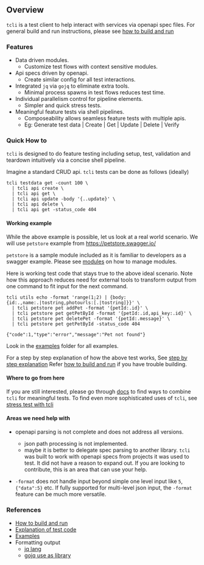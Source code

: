 ## Overview
`tcli` is a test client to help interact with services via openapi spec files.
For general build and run instructions, please see [how to build and run](/docs/build_and_run.md)

### Features
- Data driven modules.
  - Customize test flows with context sensitive modules.
- Api specs driven by openapi.
  - Create similar config for all test interactions.
- Integrated `jq` via `gojq` to eliminate extra tools.
  - Minimal process spawns in test flows reduces test time.
- Individual parallelism control for pipeline elements.
  - Simpler and quick stress tests.
- Meaningful feature tests via shell pipelines.
  - Composeability allows seamless feature tests with multiple apis.
  - Eg: Generate test data | Create | Get | Update | Delete | Verify

### Quick How to
`tcli` is designed to do feature testing including setup, test, validation and teardown
intuitively via a concise shell pipeline.

Imagine a standard CRUD api. `tcli` tests can be done as follows (ideally)

```console
tcli testdata get -count 100 \
  | tcli api create \
  | tcli api get \
  | tcli api update -body '{..update}' \
  | tcli api delete \
  | tcli api get -status_code 404

```

#### Working example
While the above example is possible, let us look at a real world scenario. We will use
`petstore` example from https://petstore.swagger.io/

`petstore` is a sample module included as it is familiar to developers as a swagger example.
Please see [modules](/docs/modules.md) on how to manage modules.

Here is working test code that stays true to the above ideal scenario. Note how this approach
reduces need for external tools to transform output from one command to fit input for the
next command.

```console
tcli utils echo -format 'range(1;2) | {body: {id:.,name:.|tostring,photourls:[.|tostring]}}' \
  | tcli petstore pet addPet -format '{petId:.id}' \
  | tcli petstore pet getPetById -format '{petId:.id,api_key:.id}' \
  | tcli petstore pet deletePet -format '{petId:.message}' \
  | tcli petstore pet getPetById -status_code 404

{"code":1,"type":"error","message":"Pet not found"}
```

Look in the [examples](/examples) folder for all examples.

For a step by step explanation of how the above test works, See [step by step explanation](/docs/example_explanation.md)
Refer [how to build and run](/docs/build_and_run.md) if you have trouble building.

#### Where to go from here
If you are still interested, please go through [docs](/docs/build_and_run.md) to find ways to
combine `tcli` for meaningful tests.
To find even more sophisticated uses of `tcli`, see [stress test with tcli](/docs/stress_test.md)

#### Areas we need help with

- openapi parsing is not complete and does not address all versions.
  - json path processing is not implemented.
  - maybe it is better to delegate spec parsing to another library.
`tcli` was built to work with openapi specs from projects it was used to test.
It did not have a reason to expand out. If you are looking to contribute, this is
an area that can use your help.

- `-format` does not handle input beyond simple one level input like `5`, `{"data":5}` etc.
If fully supported for multi-level json input, the `-format` feature can be much more versatile.


### References
- [How to build and run](/docs/build_and_run.md)
- [Explanation of test code](/docs/example_explanation.md)
- [Examples](/examples/README.md)
- Formatting output
  - [jq lang](https://github.com/jqlang/jq/wiki/jq-Language-Description)
  - [gojq use as library](https://github.com/itchyny/gojq?tab=readme-ov-file#usage-as-a-library)
